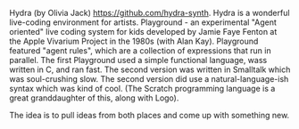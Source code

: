 Hydra (by Olivia Jack) https://github.com/hydra-synth. Hydra is a wonderful live-coding environment for artists.
Playground - an experimental "Agent oriented" live coding system for kids developed by Jamie Faye Fenton at the Apple Vivarium Project in the 1980s (with Alan Kay).
Playground featured "agent rules", which are a collection of expressions that run in parallel. The first Playground used a simple functional language, wass written in C, and ran fast. The second version was written in Smalltalk which was soul-crushing slow. The second version did use a natural-language-ish syntax which was kind of cool. 
(The Scratch programming language is a great granddaughter of this, along with Logo).

The idea is to pull ideas from both places and come up with something new.
